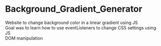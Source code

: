 # Background_Gradient_Generator
Website to change background color in a linear gradient using JS  
Goal was to learn how to use eventListeners to change CSS settings using JS  
DOM manipulation

